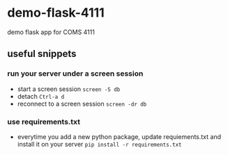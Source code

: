 # demo-flask-4111
demo flask app for COMS 4111

## useful snippets
### run your server under a screen session
- start a screen session
  `screen -S db`
- detach 
  `Ctrl-a d`
- reconnect to a screen session
  `screen -dr db`
  
### use requirements.txt
- everytime you add a new python package, update requiements.txt and install it on your server
  `pip install -r requirements.txt`
  
